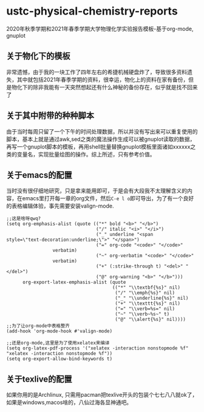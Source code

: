 # ustc-physical-chemistry-reports
2020年秋季学期和2021年春季学期大学物理化学实验报告模板-基于org-mode, gnuplot

## 关于物化下的模板
非常遗憾，由于我的一块工作了四年左右的希捷机械硬盘炸了，导致很多资料遗失，其中就包括2021年春季学期的资料，很幸运，物化上的资料在家有备份，但是物化下的除非我能有一天突然想起还有什么神秘的备份存在，似乎就是找不回来了

## 关于其中附带的种种脚本
由于当时每周只留了一个下午的时间处理数据，所以并没有写出来可以重复使用的脚本，基本上就是通过awk,sed之类的魔法操作生成可以被gnuplot读取的数据，再写一个gnuplot脚本的模板，再用shell批量替换gnuplot模板里面诸如xxxxxx之类的变量名，实现批量绘图的操作。综上所述，只有参考价值。

## 关于emacs的配置
当时没有很仔细地研究，只是拿来能用即可，于是会有大段我不太理解含义的内容，在emacs里打开每一章的org文件，然后`C-e l o`即可导出，为了有一个良好的表格编辑体验，事先需要安装valign-mode.
```
;;这是啥呀qwq?
(setq org-emphasis-alist (quote (("*" bold "<b>" "</b>") 
                                 ("/" italic "<i>" "</i>")
                                 ("_" underline "<span 
style=\"text-decoration:underline;\">" "</span>")
                                 ("=" org-code "<code>" "</code>"
                 verbatim)
                                 ("~" org-verbatim "<code>" "</code>"
                 verbatim)
                                 ("+" (:strike-through t) "<del>" "</del>")
                                 ("@" org-warning "<b>" "</b>")))
      org-export-latex-emphasis-alist (quote 
                                       (("*" "\\textbf{%s}" nil)
                                        ("/" "\\emph{%s}" nil) 
                                        ("_" "\\underline{%s}" nil)
                                        ("+" "\\texttt{%s}" nil)
                                        ("=" "\\verb=%s=" nil)
                                        ("~" "\\verb~%s~" t)
                                        ("@" "\\alert{%s}" nil))))
;;为了让org-mode中表格整齐
(add-hook 'org-mode-hook #'valign-mode)

;;还是org-mode,这里是为了使用xelatex来编译
(setq org-latex-pdf-process '("xelatex -interaction nonstopmode %f" "xelatex -interaction nonstopmode %f"))
(setq org-export-allow-bind-keywords t)

```

## 关于texlive的配置
如果你用的是Archlinux, 只需用pacman把texlive开头的包装个七七八八就ok了，如果是windows,macos啥的，八仙过海各显神通吧。
